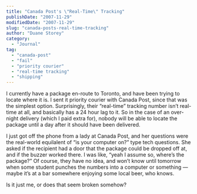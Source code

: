 ```yaml
---
title: "Canada Post's \"Real-Time\" Tracking"
publishDate: "2007-11-29"
modifiedDate: "2007-11-29"
slug: "canada-posts-real-time-tracking"
author: "Duane Storey"
category:
  - "Journal"
tag:
  - "canada-post"
  - "fail"
  - "priority courier"
  - "real-time tracking"
  - "shipping"
---
```


I currently have a package en-route to Toronto, and have been trying to locate where it is. I sent it priority courier with Canada Post, since that was the simplest option. Surprisingly, their “real-time” tracking number isn’t real-time at all, and basically has a 24 hour lag to it. So in the case of an over-night delivery (which I paid extra for), nobody will be able to locate the package until a day after it should have been delivered.

I just got off the phone from a lady at Canada Post, and her questions were the real-world equilalent of “is your computer on?” type tech questions. She asked if the recipient had a door that the package could be dropped off at, and if the buzzer worked there. I was like, “yeah I assume so, where’s the package?” Of course, they have no idea, and won’t know until tomorrow when some student punches the numbers into a computer or something — maybe it’s at a bar somewhere enjoying some local beer, who knows.

Is it just me, or does that seem broken somehow?